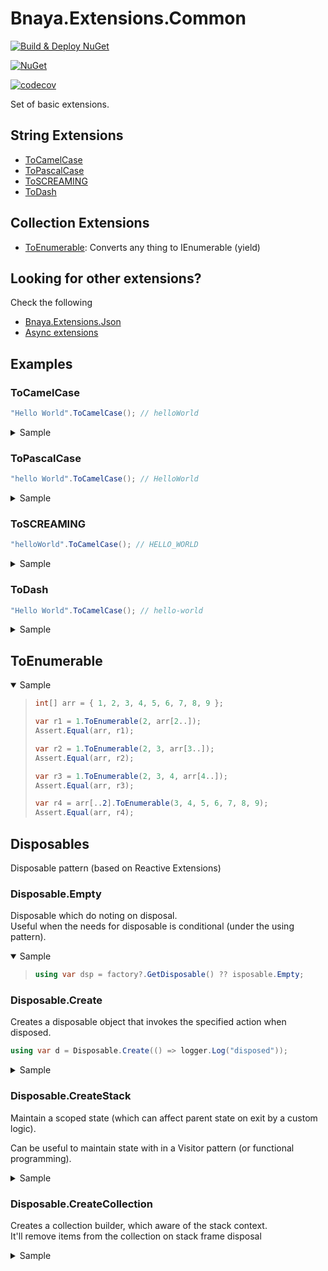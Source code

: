# Bnaya.Extensions.Common

[![Build & Deploy NuGet](https://github.com/bnayae/Bnaya.Extensions.Common/actions/workflows/Deploy.yml/badge.svg)](https://github.com/bnayae/Bnaya.Extensions.Common/actions/workflows/Deploy.yml)  

[![NuGet](https://img.shields.io/nuget/v/Bnaya.Extensions.Common.svg)](https://www.nuget.org/packages/Bnaya.Extensions.Common/)  

[![codecov](https://codecov.io/gh/bnayae/Bnaya.Extensions.Common/branch/main/graph/badge.svg?token=W85TL1QVQB)](https://codecov.io/gh/bnayae/Bnaya.Extensions.Common)  


Set of basic extensions. 

## String Extensions

- [ToCamelCase](#ToCamelCase) 
- [ToPascalCase](#ToPascalCase)
- [ToSCREAMING](ToSCREAMING)
- [ToDash](#ToDash)

## Collection Extensions
- [ToEnumerable](#ToEnumerable): Converts any thing to IEnumerable (yield)

## Looking for other extensions?
Check the following
- [Bnaya.Extensions.Json](https://github.com/bnayae/Bnaya.Extensions.Json)
- [Async extensions](https://github.com/bnayae/Bnaya.CSharp.AsyncExtensions)

## Examples

### ToCamelCase

``` cs
"Hello World".ToCamelCase(); // helloWorld
```

<details><summary>Sample</summary>
<blockquote>

```cs
[Theory]
[InlineData("BnayaEshet", "bnayaEshet")]
[InlineData("bnayaEshet", "bnayaEshet")]
[InlineData("bnaya Eshet", "bnayaEshet")]
[InlineData("bnaya-Eshet", "bnayaEshet")]
[InlineData("bnaya_Eshet", "bnayaEshet")]
[InlineData("bnaya_eshet", "bnayaEshet")]
[InlineData("b1n2aya Eshet", "b1n2ayaEshet")]
[InlineData("", "")]
[InlineData(null, "")]
public void String_ToCamelCase_Test_Succeed(string input, string expected)
{
    string result = input.ToCamelCase();
    _outputHelper.WriteLine($"'{input}' = '{result}'");
    Assert.Equal(expected, result);
}
```

</blockquote>
</details>

### ToPascalCase

``` cs
"hello World".ToCamelCase(); // HelloWorld
```

<details><summary>Sample</summary>
<blockquote>

```cs
[Theory]
[InlineData("BnayaEshet", "BnayaEshet")]
[InlineData("bnayaEshet", "BnayaEshet")]
[InlineData("bnaya Eshet", "BnayaEshet")]
[InlineData("bnaya-Eshet", "BnayaEshet")]
[InlineData("bnaya-eshet", "BnayaEshet")]
[InlineData("bnaya_Eshet", "BnayaEshet")]
[InlineData("Bnaya_eshet", "BnayaEshet")]
[InlineData("bnaya_eshet", "BnayaEshet")]
[InlineData("b1n2aya_eshet", "B1n2ayaEshet")]
[InlineData("", "")]
[InlineData(null, "")]
public void String_ToPascalCase_Test_Succeed(string input, string expected)
{
    string result = input.ToPascalCase();
    _outputHelper.WriteLine($"'{input}' = '{result}'");
    Assert.Equal(expected, result);
}
```

</blockquote>
</details>

### ToSCREAMING

``` cs
"helloWorld".ToCamelCase(); // HELLO_WORLD
```

<details><summary>Sample</summary>
<blockquote>

```cs
[Theory]
[InlineData("BnayaEshet", "BNAYA_ESHET")]
[InlineData("Bnaya_Eshet", "BNAYA_ESHET")]
[InlineData("Bnaya_ESHET", "BNAYA_ESHET")]
[InlineData("Bnaya1234Eshet", "BNAYA1234_ESHET")]
[InlineData("Bnaya Eshet", "BNAYA_ESHET")]
[InlineData(" Bnaya Eshet", "BNAYA_ESHET")]
[InlineData("Bnaya Eshet ", "BNAYA_ESHET")]
[InlineData("Bnaya  Eshet", "BNAYA_ESHET")]
[InlineData("Bnay$a  Eshet", "BNAY$A_ESHET")]
[InlineData("Bnaya$  Eshet", "BNAYA$_ESHET")]
[InlineData("Bnaya$Eshet", "BNAYA$_ESHET")]
[InlineData("Bnaya__Eshet", "BNAYA_ESHET")]
[InlineData("Bnaya_ _Eshet", "BNAYA_ESHET")]
[InlineData("Bnaya _ _Eshet", "BNAYA_ESHET")]
[InlineData("Bnaya_ _ Eshet", "BNAYA_ESHET")]
[InlineData("", "")]
[InlineData(null, "")]
public void String_ToSCREAMING_Test_Succeed(string input, string expected)
{
    string result = input.ToSCREAMING();
    _outputHelper.WriteLine($"'{input}' = '{result}'");
    Assert.Equal(expected, result);
}
```

</blockquote>
</details>

### ToDash

``` cs
"Hello World".ToCamelCase(); // hello-world
```

<details><summary>Sample</summary>
<blockquote>

```cs
[Theory]
[InlineData("BnayaEshet", "bnaya-eshet")]
[InlineData("Bnaya_Eshet", "bnaya-eshet")]
[InlineData("Bnaya_ESHET", "bnaya-eshet")]
[InlineData("Bnaya1234Eshet", "bnaya1234-eshet")]
[InlineData("Bnaya Eshet", "bnaya-eshet")]
[InlineData(" Bnaya Eshet", "bnaya-eshet")]
[InlineData("Bnaya Eshet ", "bnaya-eshet")]
[InlineData("Bnaya  Eshet", "bnaya-eshet")]
[InlineData("Bnay$a  Eshet", "bnay-a-eshet")]
[InlineData("Bnaya$  Eshet", "bnaya-eshet")]
[InlineData("Bnaya$Eshet", "bnaya-eshet")]
[InlineData("Bnaya--Eshet", "bnaya-eshet")]
[InlineData("Bnaya- -Eshet", "bnaya-eshet")]
[InlineData("Bnaya__Eshet", "bnaya-eshet")]
[InlineData("Bnaya_ _Eshet", "bnaya-eshet")]
[InlineData("Bnaya _ _Eshet", "bnaya-eshet")]
[InlineData("Bnaya_ _ Eshet", "bnaya-eshet")]
[InlineData("", "")]
[InlineData(null, "")]
public void String_ToDash_Test_Succeed(string input, string expected)
{
    string result = input.ToDash();
    _outputHelper.WriteLine($"'{input}' = '{result}'");
    Assert.Equal(expected, result);
}
```

</blockquote>
</details>


## ToEnumerable

<details open><summary>Sample</summary>
<blockquote>

``` cs
int[] arr = { 1, 2, 3, 4, 5, 6, 7, 8, 9 };

var r1 = 1.ToEnumerable(2, arr[2..]);
Assert.Equal(arr, r1);

var r2 = 1.ToEnumerable(2, 3, arr[3..]);
Assert.Equal(arr, r2);

var r3 = 1.ToEnumerable(2, 3, 4, arr[4..]);
Assert.Equal(arr, r3);

var r4 = arr[..2].ToEnumerable(3, 4, 5, 6, 7, 8, 9);
Assert.Equal(arr, r4);
```

</blockquote>
</details>

## Disposables

Disposable pattern (based on Reactive Extensions)

### Disposable.Empty

Disposable which do noting on disposal.  
Useful when the needs for disposable is conditional (under the using pattern).

<details open><summary>Sample</summary>
<blockquote>

``` cs
using var dsp = factory?.GetDisposable() ?? isposable.Empty;
``` 

</blockquote>
</details>

### Disposable.Create

Creates a disposable object that invokes the specified action when disposed.

``` cs
using var d = Disposable.Create(() => logger.Log("disposed"));
```

<details><summary>Sample</summary>
<blockquote>


``` cs
ILog logger = A.Fake<ILog>();
using (var d = Disposable.Create(() => logger.Log("disposed")))
{
    A.CallTo(() => logger.Log(A<string>.Ignored))
        .MustNotHaveHappened();
}
A.CallTo(() => logger.Log(A<string?>.Ignored))
    .MustHaveHappenedOnceExactly();
``` 

</blockquote>
</details>

### Disposable.CreateStack

Maintain a scoped state (which can affect parent state on exit by a custom logic).  

Can be useful to maintain state with in a Visitor pattern (or functional programming).

<details><summary>Sample</summary>
<blockquote>

``` cs
StackCancelable<int> d1;
using (d1 = Disposable.CreateStack<int>(10))
{
    Assert.Equal(10, d1.State);
    using (var state = d1.Push(50))
    {
        Assert.Equal(50, d1.State);
        Assert.Equal(50, state.State);
        int i = state;
        Assert.Equal(50, i);
    }
    using (var state = d1.Push(2, (prv, inScope) => inScope * 2 + prv))
    {
        Assert.Equal(2, state);
        Assert.Equal(2, d1.State);
    }
    Assert.Equal(14, d1.State); // the state which was calculate when the scope ends
    using (var state = d1.Push(m => m * 2)) // calculate from current state
    {
        Assert.Equal(28, state);
    }
    Assert.Equal(14, d1.State);
    using (var state = d1.Push(m => m * 2))
    {
        Assert.Equal(28, d1.State);
        using (var state1 = d1.Push(m => m * 2, (prv, inScope) => inScope + 1))
        {
            Assert.Equal(56, state1);
        }
        Assert.Equal(57, d1.State);
    }
    Assert.Equal(14, d1.State);
    Assert.False(d1.IsDisposed);
}
Assert.True(d1.IsDisposed);
```

</blockquote>
</details>

### Disposable.CreateCollection

Creates a collection builder, which aware of the stack context.  
It'll remove items from the collection on stack frame disposal

<details><summary>Sample</summary>
<blockquote>

``` cs
CollectionDisposable<int> stackCollection;
using (stackCollection = Disposable.CreateCollection<int>())
using (var root = stackCollection.Add(10))
{
    _outputHelper.WriteLine(stackCollection.ToString());
    _outputHelper.WriteLine(root.ToString());
    Assert.True(10.ToEnumerable().SequenceEqual(stackCollection.State));
    using (var state = stackCollection.Add(50))
    {
        Assert.True(state.SequenceEqual(10.ToEnumerable(50)));
    }
    using (var state = stackCollection.Add(2))
    {
        Assert.True(state.SequenceEqual(10.ToEnumerable(2)));
    }
    Assert.True(stackCollection.SequenceEqual(10.ToEnumerable()));
    using (var state = stackCollection.Add(30))
    {
        Assert.True(state.SequenceEqual(10.ToEnumerable(30)));
        using (var state1 = stackCollection.Add(5,6, 7))
        {
            Assert.True(state1.SequenceEqual(10.ToEnumerable(30, 5, 6, 7)));
        }
        Assert.True(stackCollection.SequenceEqual(10.ToEnumerable(30)));
    }
    Assert.True(stackCollection.SequenceEqual(10.ToEnumerable()));
    Assert.False(stackCollection.IsDisposed);
}
Assert.True(stackCollection.IsDisposed);
```

</blockquote>
</details>

